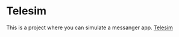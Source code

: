 # Telesim

This is a project where you can simulate a messanger app.
[Telesim](https://tele-sim.netlify.app/)